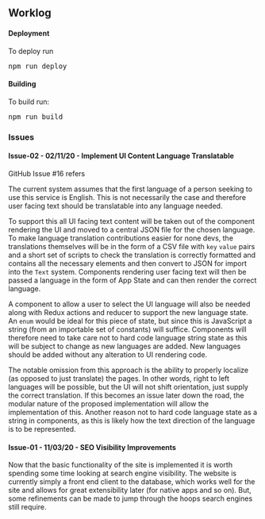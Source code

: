 ## Worklog

#### Deployment

To deploy run 
<pre>
npm run deploy
</pre>

#### Building

To build run:
<pre>npm run build</pre>

### Issues

#### Issue-02 - 02/11/20 - Implement UI Content Language Translatable

GitHub Issue #16 refers

The current system assumes that the first language of a person seeking to use this service is English. This is not necessarily the case and therefore user facing text should be translatable into any language needed.

To support this all UI facing text content will be taken out of the component rendering the UI and moved to a central JSON file for the chosen language. To make language translation contributions easier for none devs, the translations themselves will be in the form of a CSV file with `key` `value` pairs and a short set of scripts to check the translation is correctly formatted and contains all the necessary elements and then convert to JSON for import into the `Text` system. Components rendering user facing text will then be passed a language in the form of App State and can then render the correct language.

A component to allow a user to select the UI language will also be needed along with Redux actions and reducer to support the new language state. An `enum` would be ideal for this piece of state, but since this is JavaScript a string (from an importable set of constants) will suffice. Components will therefore need to take care not to hard code language string state as this will be subject to change as new languages are added. New languages should be added without any alteration to UI rendering code.

The notable omission from this approach is the ability to properly localize (as opposed to just translate) the pages. In other words, right to left languages will be possible, but the UI will not shift orientation, just supply the correct translation. If this becomes an issue later down the road, the modular nature of the proposed implementation will allow the implementation of this. Another reason not to hard code language state as a string in components, as this is likely how the text direction of the language is to be represented.

#### Issue-01 - 11/03/20 - SEO Visibility Improvements

Now that the basic functionality of the site is implemented it is worth spending some time looking at search engine visibility. The website is currently simply a front end client to the database, which works well for the site and allows for great extensibility later (for native apps and so on). But, some refinements can be made to jump through the hoops search engines still require.
